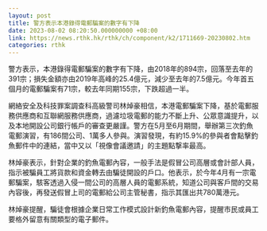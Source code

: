```yaml
---
layout: post
title: 警方表示本港錄得電郵騙案的數字有下降
date: 2023-08-02 08:20:50.000000000 +08:00
link: https://news.rthk.hk/rthk/ch/component/k2/1711669-20230802.htm
categories: rthk
---
```


警方表示，本港錄得電郵騙案的數字有下降，由2018年的894宗，回落至去年的391宗；損失金額亦由2019年高峰的25.4億元，減少至去年的7.5億元。今年首五個月的電郵騙案有71宗，較去年同期155宗，下跌超過一半。

網絡安全及科技罪案調查科高級警司林焯豪相信，本港電郵騙案下降，基於電郵服務供應商和互聯網服務供應商，過濾垃圾電郵的能力不斷上升、公眾意識提升，以及本地開設公司銀行帳戶的審查更嚴謹。警方在5月至6月期間，舉辦第三次釣魚電郵演習，有186間公司、1萬多人參與。演習發現，有約15.9%的參與者會點擊釣魚郵件中的連結，當中又以「視像會議邀請」的主題點撃率最高。

林焯豪表示，針對企業的釣魚電郵內容，一般手法是假冒公司高層或會計部人員，指示被騙員工將貨款和資金轉去由騙徒開設的戶口。他表示，於今年4月有一宗電郵騙案，駭客透過入侵一間公司的高層人員的電郵系統，知道公司與客戶間的交易內容後，再發送假冒上司的電郵給公司主管秘書，指示其匯出共780萬港元。

林焯豪提醒，騙徒會根據企業日常工作模式設計新釣魚電郵內容，提醒市民或員工要格外留意有關類型的電子郵件。
